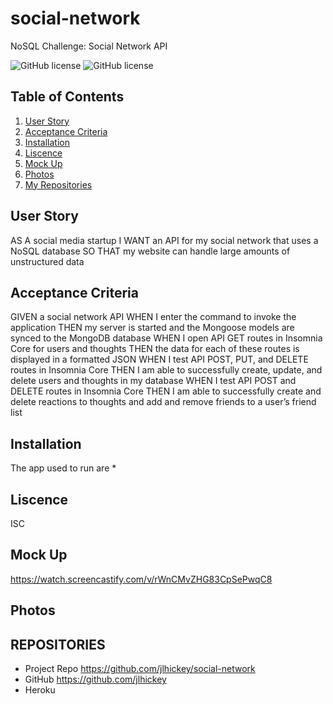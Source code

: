 # social-network
NoSQL Challenge: Social Network API


![GitHub license](https://img.shields.io/badge/Made%20by-%40jlhickey-orange)
![GitHub license](https://img.shields.io/badge/license-ISC-green.svg)


## Table of Contents
1. [User Story](#UserStory)
2. [Acceptance Criteria](#AcceptanceCriteria)
3. [Installation](#Installation)
5. [Liscence](#Liscence)
6. [Mock Up](#MockUp)
7. [Photos](#Photos)
8. [My Repositories](#MyRepositories)


## User Story

AS A social media startup
I WANT an API for my social network that uses a NoSQL database
SO THAT my website can handle large amounts of unstructured data

## Acceptance Criteria

GIVEN a social network API
WHEN I enter the command to invoke the application
THEN my server is started and the Mongoose models are synced to the MongoDB database
WHEN I open API GET routes in Insomnia Core for users and thoughts
THEN the data for each of these routes is displayed in a formatted JSON
WHEN I test API POST, PUT, and DELETE routes in Insomnia Core
THEN I am able to successfully create, update, and delete users and thoughts in my database
WHEN I test API POST and DELETE routes in Insomnia Core
THEN I am able to successfully create and delete reactions to thoughts and add and remove friends to a user’s friend list

## Installation
The app used to run are
*  

## Liscence
ISC


## Mock Up   
https://watch.screencastify.com/v/rWnCMvZHG83CpSePwqC8

## Photos<br>
  
  
## REPOSITORIES

- Project Repo https://github.com/jlhickey/social-network
- GitHub https://github.com/jlhickey
- Heroku  

